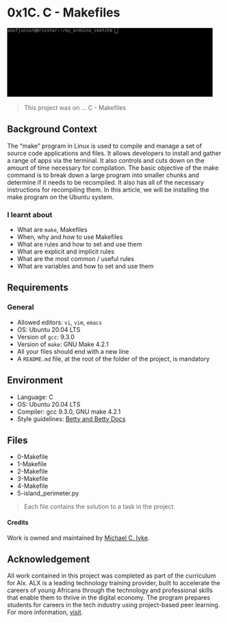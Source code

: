 # 0x1C. C - Makefiles

![Make file gif](./t/giphy-2.gif)

> This project was on ...
C - Makefiles

## Background Context

The “make” program in Linux is used to compile and manage a set of source code applications and files. It allows developers to install and gather a range of apps via the terminal. It also controls and cuts down on the amount of time necessary for compilation. The basic objective of the make command is to break down a large program into smaller chunks and determine if it needs to be recompiled. It also has all of the necessary instructions for recompiling them. In this article, we will be installing the make program on the Ubuntu system.

### I learnt about

- What are `make`, Makefiles
- When, why and how to use Makefiles
- What are rules and how to set and use them
- What are explicit and implicit rules
- What are the most common / useful rules
- What are variables and how to set and use them

## Requirements

### General

- Allowed editors: `vi`, `vim`, `emacs`
- OS: Ubuntu 20.04 LTS
- Version of `gcc`: 9.3.0
- Version of `make`: GNU Make 4.2.1
- All your files should end with a new line
- A `README.md` file, at the root of the folder of the project, is mandatory

## Environment

- Language: C
- OS: Ubuntu 20.04 LTS
- Compiler: gcc 9.3.0, GNU make 4.2.1
- Style guidelines: [Betty and Betty Docs](https://github.com/alx-tools/W3C-Validator)

## Files

- 0-Makefile
- 1-Makefile
- 2-Makefile
- 3-Makefile
- 4-Makefile
- 5-island_perimeter.py

> Each file contains the solution to a task in the project.

<!-- markdownlint-disable-next-line -->
#### Credits

Work is owned and maintained by [Michael C. Iyke](https://github.com/michaeliyke).

## Acknowledgement

All work contained in this project was completed as part of the curriculum for Alx. ALX is a leading technology training provider, built to accelerate the careers of young Africans through the technology and professional skills that enable them to thrive in the digital economy. The program prepares students for careers in the tech industry using project-based peer learning. For more information, [visit](https://www.alxafrica.com/).
